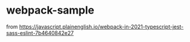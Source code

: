 # webpack-sample
from https://javascript.plainenglish.io/webpack-in-2021-typescript-jest-sass-eslint-7b4640842e27
